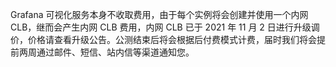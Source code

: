 Grafana 可视化服务本身不收取费用，由于每个实例将会创建并使用一个内网 CLB，继而会产生内网 CLB 费用，内网 CLB 已于 2021 年 11 月 2 日进行升级调价，价格请查看升级公告。公测结束后将会根据后付费模式计费，届时我们将会提前两周通过邮件、短信、站内信等渠道通知您。
